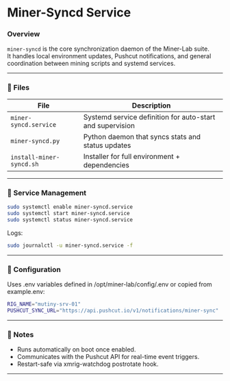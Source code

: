 # **Miner-Syncd Service**

### **Overview**
`miner-syncd` is the core synchronization daemon of the Miner-Lab suite.  
It handles local environment updates, Pushcut notifications, and general coordination between mining scripts and systemd services.

---

### **🧱 Files**
| File | Description |
|------|--------------|
| `miner-syncd.service` | Systemd service definition for auto-start and supervision |
| `miner-syncd.py` | Python daemon that syncs stats and status updates |
| `install-miner-syncd.sh` | Installer for full environment + dependencies |

---

### **🔧 Service Management**
```bash
sudo systemctl enable miner-syncd.service
sudo systemctl start miner-syncd.service
sudo systemctl status miner-syncd.service
```
Logs:
```bash
sudo journalctl -u miner-syncd.service -f
```

---

### **🧰 Configuration**
Uses .env variables defined in /opt/miner-lab/config/.env or copied from example.env:
```bash
RIG_NAME="mutiny-srv-01"
PUSHCUT_SYNC_URL="https://api.pushcut.io/v1/notifications/miner-sync"
```

---

### **🧩 Notes**
- Runs automatically on boot once enabled.
- Communicates with the Pushcut API for real-time event triggers.
- Restart-safe via xmrig-watchdog postrotate hook.

---